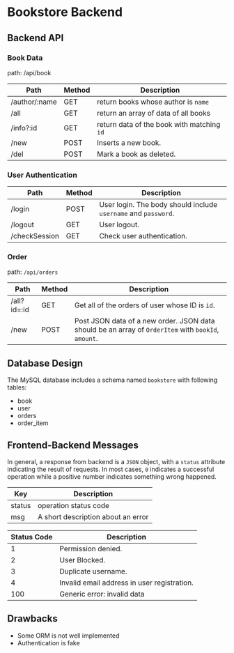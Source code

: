 # Bookstore Backend

## Backend API

### Book Data

path: /api/book

|Path|Method|Description|
|----|----|----|
|/author/:name|GET|return books whose author is `name`|
|/all|GET|return an array of data of all books |
|/info?:id|GET|return data of the book with matching `id` |
|/new|POST|Inserts a new book.|
|/del|POST|Mark a book as deleted.|

### User Authentication

|Path|Method|Description|
|---|---|---|
|/login|POST|User login. The body should include `username` and `password`.|
|/logout|GET|User logout.|
|/checkSession|GET|Check user authentication.|

### Order

path: `/api/orders`

|Path|Method|Description|
|---|---|---|
|/all?id=:id|GET|Get all of the orders of user whose ID is `id`.|
|/new|POST|Post JSON data of a new order. JSON data should be an array of `OrderItem` with `bookId`, `amount`.|

## Database Design

The MySQL database includes a schema named `bookstore` with following tables: 

- book
- user
- orders
- order_item
 
 ## Frontend-Backend Messages
 
 In general, a response from backend is a `JSON` object, with a `status` attribute indicating the result of requests. In
  most cases, `0` indicates a successful operation while a positive number indicates something wrong happened.
  
 |Key|Description|
 |---|---|
 |status|operation status code|
 |msg|A short description about an error|
 
|Status Code| Description|
|---|---|
|1|Permission denied.| 
|2|User Blocked.|
|3|Duplicate username.|
|4|Invalid email address in user registration.|
|100| Generic error: invalid data|

## Drawbacks

- Some ORM is not well implemented
- Authentication is fake
